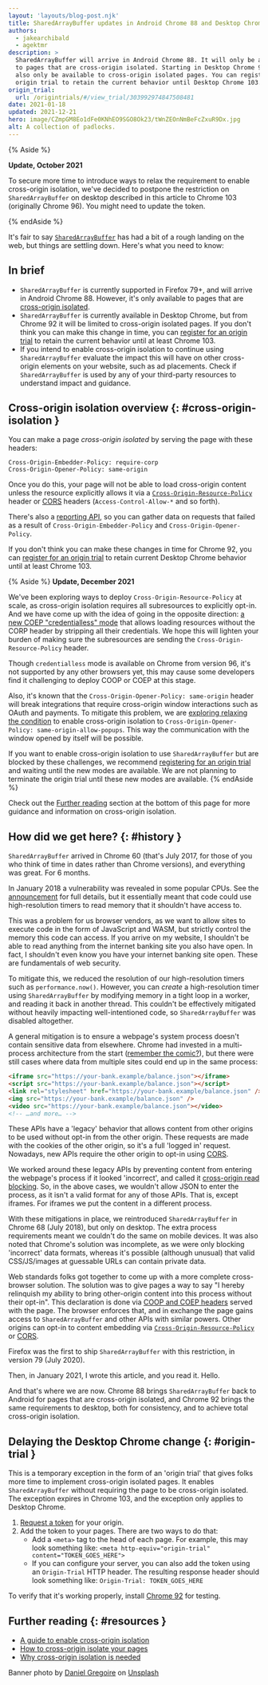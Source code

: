 ```yaml
---
layout: 'layouts/blog-post.njk'
title: SharedArrayBuffer updates in Android Chrome 88 and Desktop Chrome 92
authors:
  - jakearchibald
  - agektmr
description: >
  SharedArrayBuffer will arrive in Android Chrome 88. It will only be available
  to pages that are cross-origin isolated. Starting in Desktop Chrome 92 it will
  also only be available to cross-origin isolated pages. You can register for an
  origin trial to retain the current behavior until Desktop Chrome 103.
origin_trial:
  url: /origintrials/#/view_trial/303992974847508481
date: 2021-01-18
updated: 2021-12-21
hero: image/CZmpGM8Eo1dFe0KNhEO9SGO8Ok23/tWnZEOnNmBeFcZxuR9Dx.jpg
alt: A collection of padlocks.
---
```


{% Aside %}

**Update, October 2021**

To secure more time to introduce ways to relax the requirement to enable
cross-origin isolation, we've decided to postpone the restriction on
`SharedArrayBuffer` on desktop described in this article to Chrome 103
(originally Chrome 96). You might need to update the token.

{% endAside %}

It's fair to say [`SharedArrayBuffer`][mdn] has had a bit of a rough landing on the
web, but things are settling down. Here's what you need to know:

## In brief

- `SharedArrayBuffer` is currently supported in Firefox 79+, and will arrive in Android
  Chrome 88. However, it's only available to pages that are [cross-origin
  isolated](#cross-origin-isolation).
- `SharedArrayBuffer` is currently available in Desktop Chrome, but from Chrome
  92 it will be limited to cross-origin isolated pages. If you don't think you
  can make this change in time, you can [register for an origin
  trial](#origin-trial) to retain the current behavior until at least Chrome
  103.
- If you intend to enable cross-origin isolation to continue using
  `SharedArrayBuffer` evaluate the impact this will have on other cross-origin
  elements on your website, such as ad placements. Check if `SharedArrayBuffer`
  is used by any of your third-party resources to understand impact and
  guidance. 


## Cross-origin isolation overview {: #cross-origin-isolation }

You can make a page _cross-origin isolated_ by serving the page with these
headers:

```http
Cross-Origin-Embedder-Policy: require-corp
Cross-Origin-Opener-Policy: same-origin
```

Once you do this, your page will not be able to load cross-origin content unless
the resource explicitly allows it via a [`Cross-Origin-Resource-Policy`][corp]
header or [CORS](https://developer.mozilla.org/docs/Web/HTTP/CORS) headers
(`Access-Control-Allow-*` and so forth).

There's also a [reporting
API](https://web.dev/coop-coep/#observe-issues-using-the-reporting-api), so you
can gather data on requests that failed as a result of
`Cross-Origin-Embedder-Policy` and `Cross-Origin-Opener-Policy`.

If you don't think you can make these changes in time for Chrome 92, you can
[register for an origin trial](#origin-trial) to retain current Desktop Chrome
behavior until at least Chrome 103.

{% Aside %}
**Update, December 2021**

We've been exploring ways to deploy `Cross-Origin-Resource-Policy` at scale, as
cross-origin isolation requires all subresources to explicitly opt-in. And we
have come up with the idea of going in the opposite direction: [a new COEP
"credentialless" mode](/blog/coep-credentialless-origin-trial/) that allows
loading resources without the CORP header by stripping all their credentials. We
hope this will lighten your burden of making sure the subresources are sending
the `Cross-Origin-Resource-Policy` header.

Though `credentialless` mode is available on Chrome from version 96, it's not
supported by any other browsers yet, this may cause some developers find it
challenging to deploy COOP or COEP at this stage.

Also, it's known that the `Cross-Origin-Opener-Policy: same-origin` header will
break integrations that require cross-origin window interactions such as OAuth
and payments. To mitigate this problem, we are [exploring relaxing the
condition](https://github.com/whatwg/html/issues/6364) to enable cross-origin
isolation to `Cross-Origin-Opener-Policy: same-origin-allow-popups`. This way
the communication with the window opened by itself will be possible.

If you want to enable cross-origin isolation to use `SharedArrayBuffer` but are
blocked by these challenges, we recommend [registering for an origin
trial](#origin-trial) and waiting until the new modes are available. We are not
planning to terminate the origin trial until these new modes are available. {%
endAside %}

Check out the [Further reading](#resources) section at the bottom of this page
for more guidance and information on cross-origin isolation.

## How did we get here? {: #history }

`SharedArrayBuffer` arrived in Chrome 60 (that's July 2017, for those of you who
think of time in dates rather than Chrome versions), and everything was great.
For 6 months.

In January 2018 a vulnerability was revealed in some popular CPUs. See the
[announcement](https://googleprojectzero.blogspot.com/2018/01/reading-privileged-memory-with-side.html)
for full details, but it essentially meant that code could use high-resolution
timers to read memory that it shouldn't have access to.

This was a problem for us browser vendors, as we want to allow sites to execute
code in the form of JavaScript and WASM, but strictly control the memory this
code can access. If you arrive on my website, I shouldn't be able to read
anything from the internet banking site you also have open. In fact, I shouldn't
even know you have your internet banking site open. These are fundamentals of
web security.

To mitigate this, we reduced the resolution of our high-resolution timers such
as `performance.now()`. However, you can _create_ a high-resolution timer using
`SharedArrayBuffer` by modifying memory in a tight loop in a worker, and reading
it back in another thread. This couldn't be effectively mitigated without
heavily impacting well-intentioned code, so `SharedArrayBuffer` was disabled
altogether.

A general mitigation is to ensure a webpage's system process doesn't contain
sensitive data from elsewhere. Chrome had invested in a multi-process
architecture from the start ([remember the
comic?](https://www.google.com/googlebooks/chrome/big_00.html)), but there were
still cases where data from multiple sites could end up in the same process:

```html
<iframe src="https://your-bank.example/balance.json"></iframe>
<script src="https://your-bank.example/balance.json"></script>
<link rel="stylesheet" href="https://your-bank.example/balance.json" />
<img src="https://your-bank.example/balance.json" />
<video src="https://your-bank.example/balance.json"></video>
<!-- …and more… -->
```

These APIs have a 'legacy' behavior that allows content from other origins to be
used without opt-in from the other origin. These requests are made with the
cookies of the other origin, so it's a full 'logged in' request. Nowadays, new
APIs require the other origin to opt-in using
[CORS](https://developer.mozilla.org/docs/Web/HTTP/CORS).

We worked around these legacy APIs by preventing content from entering the
webpage's process if it looked 'incorrect', and called it [cross-origin read
blocking](https://developers.google.com/web/updates/2018/07/site-isolation#corb).
So, in the above cases, we wouldn't allow JSON to enter the process, as it isn't
a valid format for any of those APIs. That is, except iframes. For iframes we
put the content in a different process.

With these mitigations in place, we reintroduced `SharedArrayBuffer` in Chrome
68 (July 2018), but only on desktop. The extra process requirements meant we
couldn't do the same on mobile devices. It was also noted that Chrome's solution
was incomplete, as we were only blocking 'incorrect' data formats, whereas it's
possible (although unusual) that valid CSS/JS/images at guessable URLs can
contain private data.

Web standards folks got together to come up with a more complete cross-browser
solution. The solution was to give pages a way to say "I hereby relinquish my
ability to bring other-origin content into this process without their opt-in".
This declaration is done via [COOP and COEP headers](https://web.dev/coop-coep/)
served with the page. The browser enforces that, and in exchange the page gains
access to `SharedArrayBuffer` and other APIs with similar powers. Other origins
can opt-in to content embedding via
[`Cross-Origin-Resource-Policy`](<https://developer.mozilla.org/docs/Web/HTTP/Cross-Origin_Resource_Policy_(CORP)>)
or [CORS](https://developer.mozilla.org/docs/Web/HTTP/CORS).

Firefox was the first to ship `SharedArrayBuffer` with this restriction, in
version 79 (July 2020).

Then, in January 2021, I wrote this article, and you read it. Hello.

And that's where we are now. Chrome 88 brings `SharedArrayBuffer` back to
Android for pages that are cross-origin isolated, and Chrome 92 brings the same
requirements to desktop, both for consistency, and to achieve total cross-origin
isolation.

## Delaying the Desktop Chrome change {: #origin-trial }

This is a temporary exception in the form of an 'origin trial' that gives folks
more time to implement cross-origin isolated pages. It enables
`SharedArrayBuffer` without requiring the page to be cross-origin isolated. The
exception expires in Chrome 103, and the exception only applies to Desktop
Chrome.

1. [Request a token]({{origin_trial.url}}) for your origin.
2. Add the token to your pages. There are two ways to do that:
   - Add a `<meta>` tag to the head of each page. For example,
     this may look something like: `<meta http-equiv="origin-trial" content="TOKEN_GOES_HERE">`
   - If you can configure your server, you can also add the token using an
     `Origin-Trial` HTTP header. The resulting response header should look
     something like: `Origin-Trial: TOKEN_GOES_HERE`

To verify that it's working properly, install [Chrome
92](https://www.google.com/chrome/dev/) for testing.

## Further reading {: #resources }

- [A guide to enable cross-origin
  isolation](https://web.dev/cross-origin-isolation-guide)
- [How to cross-origin isolate your pages](https://web.dev/coop-coep/)
- [Why cross-origin isolation is needed](https://web.dev/why-coop-coep/)

Banner photo by <a
href="https://unsplash.com/@yeeeeeeha?utm_source=unsplash&amp;utm_medium=referral&amp;utm_content=creditCopyText">Daniel
Gregoire</a> on <a
href="https://unsplash.com/s/photos/padlocks?utm_source=unsplash&amp;utm_medium=referral&amp;utm_content=creditCopyText">Unsplash</a>

[mdn]: https://developer.mozilla.org/docs/Web/JavaScript/Reference/Global_Objects/SharedArrayBuffer
[compat]: https://developer.mozilla.org/docs/Web/JavaScript/Reference/Global_Objects/SharedArrayBuffer#browser_compatibility
[corp]: https://developer.mozilla.org/docs/Web/HTTP/Cross-Origin_Resource_Policy_(CORP)
